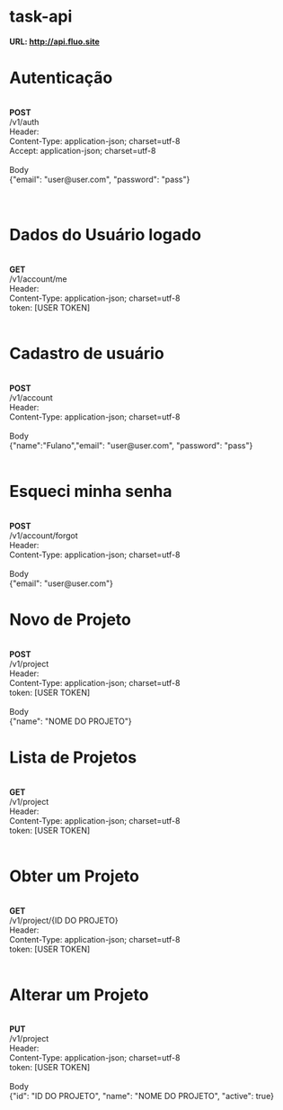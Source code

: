 # task-api

<strong>URL: http://api.fluo.site</strong>
<br/>
<h1>Autenticação</h1>
<br/>
<strong>POST</strong><br/>
/v1/auth<br/>
Header:<br/>
Content-Type: application-json; charset=utf-8<br/>
Accept: application-json; charset=utf-8<br/>
<br/>
Body<br/>
{"email": "user@user.com", "password": "pass"}<br/>
<br/>
<br/>
<h1>Dados do Usuário logado</h1>
<br/>
<strong>GET</strong><br/>
/v1/account/me<br/>
Header:<br/>
Content-Type: application-json; charset=utf-8<br/>
token: [USER TOKEN]<br/><br/>
<h1>Cadastro de usuário</h1>
<br/>
<strong>POST</strong><br/>
/v1/account<br/>
Header:<br/>
Content-Type: application-json; charset=utf-8<br/>
<br/>
Body<br/>
{"name":"Fulano","email": "user@user.com", "password": "pass"}<br/><br/>
<h1>Esqueci minha senha</h1>
<br/>
<strong>POST</strong><br/>
/v1/account/forgot<br/>
Header:<br/>
Content-Type: application-json; charset=utf-8<br/>
<br/>
Body<br/>
{"email": "user@user.com"}<br/>
<h1>Novo de Projeto</h1>
<br/>
<strong>POST</strong><br/>
/v1/project<br/>
Header:<br/>
Content-Type: application-json; charset=utf-8<br/>
token: [USER TOKEN]<br/><br/>
Body<br/>
{"name": "NOME DO PROJETO"}<br/>
<h1>Lista de Projetos</h1>
<br/>
<strong>GET</strong><br/>
/v1/project<br/>
Header:<br/>
Content-Type: application-json; charset=utf-8<br/>
token: [USER TOKEN]<br/><br/>
<h1>Obter um Projeto</h1>
<br/>
<strong>GET</strong><br/>
/v1/project/{ID DO PROJETO}<br/>
Header:<br/>
Content-Type: application-json; charset=utf-8<br/>
token: [USER TOKEN]<br/><br/>
<h1>Alterar um Projeto</h1>
<br/>
<strong>PUT</strong><br/>
/v1/project<br/>
Header:<br/>
Content-Type: application-json; charset=utf-8<br/>
token: [USER TOKEN]<br/><br/>
Body<br/>
{"id": "ID DO PROJETO", "name": "NOME DO PROJETO", "active": true}<br/>

